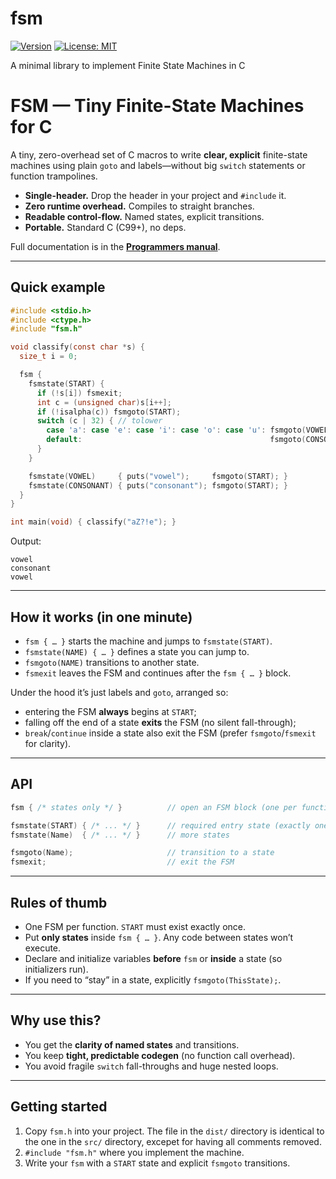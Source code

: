# fsm

[![Version](https://img.shields.io/badge/version-0.3.000%20RC-blue.svg)](https://github.com/rdentato/fsm)
[![License: MIT](https://img.shields.io/badge/License-MIT-green.svg)](LICENSE)

A minimal library to implement Finite State Machines in C

# FSM — Tiny Finite-State Machines for C

A tiny, zero-overhead set of C macros to write **clear, explicit** finite-state machines using plain `goto` and labels—without big `switch` statements or function trampolines.

* **Single-header.** Drop the header in your project and `#include` it.
* **Zero runtime overhead.** Compiles to straight branches.
* **Readable control-flow.** Named states, explicit transitions.
* **Portable.** Standard C (C99+), no deps.

Full documentation is in the <a href="docs/fsm.md"><b>Programmers manual</b></a>.

---

## Quick example

```c
#include <stdio.h>
#include <ctype.h>
#include "fsm.h"

void classify(const char *s) {
  size_t i = 0;

  fsm {
    fsmstate(START) {
      if (!s[i]) fsmexit;
      int c = (unsigned char)s[i++];
      if (!isalpha(c)) fsmgoto(START);
      switch (c | 32) { // tolower
        case 'a': case 'e': case 'i': case 'o': case 'u': fsmgoto(VOWEL);
        default:                                          fsmgoto(CONSONANT);
      }
    }

    fsmstate(VOWEL)     { puts("vowel");     fsmgoto(START); }
    fsmstate(CONSONANT) { puts("consonant"); fsmgoto(START); }
  }
}

int main(void) { classify("aZ?!e"); }
```
Output:

```
vowel
consonant
vowel
```

---

## How it works (in one minute)

* `fsm { … }` starts the machine and jumps to `fsmstate(START)`.
* `fsmstate(NAME) { … }` defines a state you can jump to.
* `fsmgoto(NAME)` transitions to another state.
* `fsmexit` leaves the FSM and continues after the `fsm { … }` block.

Under the hood it’s just labels and `goto`, arranged so:

* entering the FSM **always** begins at `START`;
* falling off the end of a state **exits** the FSM (no silent fall-through);
* `break`/`continue` inside a state also exit the FSM (prefer `fsmgoto`/`fsmexit` for clarity).

---

## API

```c
fsm { /* states only */ }          // open an FSM block (one per function)

fsmstate(START) { /* ... */ }      // required entry state (exactly one)
fsmstate(Name)  { /* ... */ }      // more states

fsmgoto(Name);                     // transition to a state
fsmexit;                           // exit the FSM
```

---

## Rules of thumb

* One FSM per function. `START` must exist exactly once.
* Put **only states** inside `fsm { … }`. Any code between states won’t execute.
* Declare and initialize variables **before** `fsm` or **inside** a state (so initializers run).
* If you need to “stay” in a state, explicitly `fsmgoto(ThisState);`.

---

## Why use this?

* You get the **clarity of named states** and transitions.
* You keep **tight, predictable codegen** (no function call overhead).
* You avoid fragile `switch` fall-throughs and huge nested loops.

---

## Getting started

1. Copy `fsm.h` into your project. The file in the `dist/` directory is identical to the one in the `src/` directory, excepet for having all comments removed.
2. `#include "fsm.h"` where you implement the machine.
3. Write your `fsm` with a `START` state and explicit `fsmgoto` transitions.

